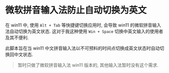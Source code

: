 # 微软拼音输入法防止自动切换为英文

在 win11 中, 使用 `Alt + Tab` 等快捷键切换应用时,
会导致 win11 的微软拼音输入法自动切换为英文状态.
这对于我这种使用 `Win + Space` 切换中英文输入的使用者及其不便利.

此脚本旨在当 win11 中文拼音输入法以不可预料的时间点切换成英文状态时自动切换回中文状态.

> 暂时只做了微软拼音输入法 win11 版本的, 其他输入法暂时没有这个需求.